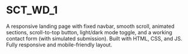 # SCT_WD_1
A responsive landing page with fixed navbar, smooth scroll, animated sections, scroll-to-top button, light/dark mode toggle, and a working contact form (with simulated submission). Built with HTML, CSS, and JS. Fully responsive and mobile-friendly layout.
